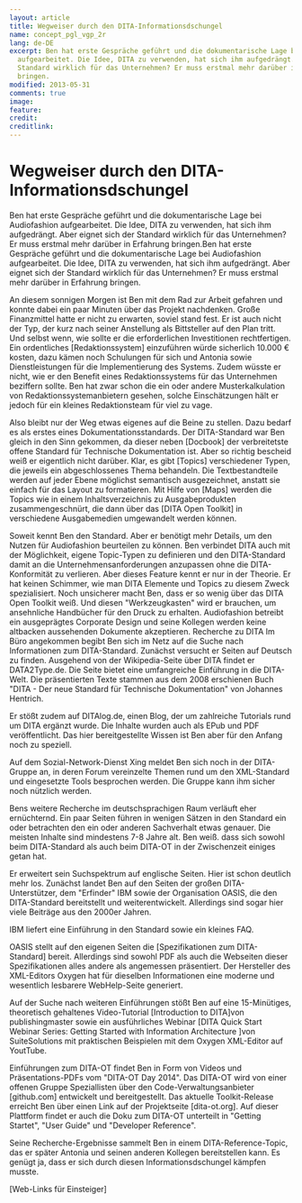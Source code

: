 ```yaml
---
layout: article
title: Wegweiser durch den DITA-Informationsdschungel
name: concept_pgl_vgp_2r
lang: de-DE
excerpt: Ben hat erste Gespräche geführt und die dokumentarische Lage bei Audiofashion
  aufgearbeitet. Die Idee, DITA zu verwenden, hat sich ihm aufgedrängt. Aber eignet sich der
  Standard wirklich für das Unternehmen? Er muss erstmal mehr darüber in Erfahrung
  bringen.
modified: 2013-05-31
comments: true
image:
feature:
credit:
creditlink:
---
```


# Wegweiser durch den DITA-Informationsdschungel
Ben hat erste Gespräche geführt und die dokumentarische Lage bei Audiofashion
  aufgearbeitet. Die Idee, DITA zu verwenden, hat sich ihm aufgedrängt. Aber eignet sich der
  Standard wirklich für das Unternehmen? Er muss erstmal mehr darüber in Erfahrung
  bringen.Ben hat erste Gespräche geführt und die dokumentarische Lage bei Audiofashion
  aufgearbeitet. Die Idee, DITA zu verwenden, hat sich ihm aufgedrängt. Aber eignet sich der
  Standard wirklich für das Unternehmen? Er muss erstmal mehr darüber in Erfahrung
  bringen.

An diesem sonnigen Morgen ist Ben mit dem Rad zur Arbeit gefahren und konnte dabei ein paar
   Minuten über das Projekt nachdenken. Große Finanzmittel hatte er nicht zu erwarten, soviel stand
   fest. Er ist auch nicht der Typ, der kurz nach seiner Anstellung als Bittsteller auf den Plan
   tritt. Und selbst wenn, wie sollte er die erforderlichen Investitionen rechtfertigen. Ein
   ordentliches [Redaktionssystem] einzuführen würde sicherlich
   10.000 € kosten, dazu kämen noch Schulungen für sich und Antonia sowie Dienstleistungen für die
   Implementierung des Systems. Zudem wüsste er nicht, wie er den Benefit eines Redaktionssystems
   für das Unternehmen beziffern sollte. Ben hat zwar schon die ein oder andere Musterkalkulation
   von Redaktionssystemanbietern gesehen, solche Einschätzungen hält er jedoch für ein kleines
   Redaktionsteam für viel zu vage.

Also bleibt nur der Weg etwas eigenes auf die Beine zu stellen. Dazu bedarf es als erstes eines
   Dokumentationsstandards. Der DITA-Standard war Ben gleich in den Sinn gekommen, da dieser neben
    [Docbook] der verbreitetste offene Standard für Technische
   Dokumentation ist. Aber so richtig bescheid weiß er eigentlich nicht darüber. Klar, es gibt [Topics] verschiedener Typen, die jeweils ein abgeschlossenes Thema
   behandeln. Die Textbestandteile werden auf jeder Ebene möglichst semantisch ausgezeichnet,
   anstatt sie einfach für das Layout zu formatieren. Mit Hilfe von [Maps]
   werden die Topics wie in einem Inhaltsverzeichnis zu Ausgabeprodukten zusammengeschnürt, die dann
   über das [DITA Open Toolkit] in verschiedene Ausgabemedien
   umgewandelt werden können. 

Soweit kennt Ben den Standard. Aber er benötigt mehr Details, um den Nutzen für Audiofashion
   beurteilen zu können. Ben verbindet DITA auch mit der Möglichkeit, eigene Topic-Typen zu
   definieren und den DITA-Standard damit an die Unternehmensanforderungen anzupassen ohne die
   DITA-Konformität zu verlieren. Aber dieses Feature kennt er nur in der Theorie. Er hat keinen
   Schimmer, wie man DITA Elemente und Topics zu diesem Zweck spezialisiert. Noch unsicherer macht
   Ben, dass er so wenig über das DITA Open Toolkit weiß. Und diesen "Werkzeugkasten" wird er
   brauchen, um ansehnliche Handbücher für den Druck zu erhalten. Audiofashion betreibt ein
   ausgeprägtes Corporate Design und seine Kollegen werden keine altbacken aussehenden Dokumente
   akzeptieren.
Recherche zu DITA 
Im Büro angekommen begibt Ben sich im Netz auf die Suche nach
    Informationen zum DITA-Standard. Zunächst versucht er Seiten auf Deutsch zu finden. Ausgehend
    von der Wikipedia-Seite über DITA findet er DATA2Type.de. Die Seite bietet eine umfangreiche
    Einführung in die DITA-Welt. Die präsentierten Texte stammen aus dem 2008 erschienen Buch "DITA
    - Der neue Standard für Technische Dokumentation" von Johannes Hentrich.

Er stößt zudem
    auf DITAlog.de, einen Blog, der um zahlreiche Tutorials rund um DITA ergänzt wurde. Die Inhalte
    wurden auch als EPub und PDF veröffentlicht. Das hier bereitgestellte Wissen ist Ben aber für
    den Anfang noch zu speziell. 

Auf dem Sozial-Network-Dienst Xing meldet Ben sich noch in
    der DITA-Gruppe an, in deren Forum vereinzelte Themen rund um den XML-Standard und eingesetzte
    Tools besprochen werden. Die Gruppe kann ihm sicher noch nützlich werden.

Bens weitere
    Recherche im deutschsprachigen Raum verläuft eher ernüchternd. Ein paar Seiten führen in wenigen
    Sätzen in den Standard ein oder betrachten den ein oder anderen Sachverhalt etwas genauer. Die
    meisten Inhalte sind mindestens 7-8 Jahre alt. Ben weiß. dass sich sowohl beim DITA-Standard als
    auch beim DITA-OT in der Zwischenzeit einiges getan hat. 

Er erweitert sein Suchspektrum
    auf englische Seiten. Hier ist schon deutlich mehr los. Zunächst landet Ben auf den Seiten der
    großen DITA-Unterstützer, dem "Erfinder" IBM sowie der Organisation OASIS, die den DITA-Standard
    bereitstellt und weiterentwickelt. Allerdings sind sogar hier viele Beiträge aus den 2000er
    Jahren.

IBM liefert eine Einführung in den Standard sowie ein kleines FAQ.

OASIS
    stellt auf den eigenen Seiten die [Spezifikationen zum DITA-Standard] bereit. Allerdings sind sowohl PDF
    als auch die Webseiten dieser Spezifikationen alles andere als angemessen präsentiert. Der
    Hersteller des XML-Editors Oxygen hat für dieselben Informationen eine moderne und wesentlich
    lesbarere WebHelp-Seite generiert. 

Auf der Suche nach weiteren
    Einführungen stößt Ben auf eine 15-Minütiges, theoretisch gehaltenes Video-Tutorial [Introduction
     to DITA]von publishingmaster sowie ein ausführliches Webinar [DITA Quick
     Start Webinar Series: Getting Started with Information Architecture ]von SuiteSolutions
    mit praktischen Beispielen mit dem Oxygen XML-Editor auf YoutTube. 

Einführungen zum
    DITA-OT findet Ben in Form von Videos und Präsentations-PDFs vom "DITA-OT Day 2014". Das DITA-OT
    wird von einer offenen Gruppe Speziallisten über den Code-Verwaltungsanbieter [github.com]
    entwickelt und bereitgestellt. Das aktuelle Toolkit-Release erreicht Ben über einen Link auf der
    Projektseite [dita-ot.org]. Auf dieser Plattform findet er auch die Doku zum DITA-OT unterteilt in
    "Getting Startet", "User Guide" und "Developer Reference".

Seine Recherche-Ergebnisse
    sammelt Ben in einem DITA-Reference-Topic, das er später Antonia und seinen anderen Kollegen
    bereitstellen kann. Es genügt ja, dass er sich durch diesen Informationsdschungel kämpfen
    musste.

[Web-Links für Einsteiger]


